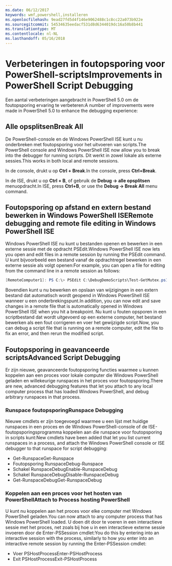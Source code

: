 ```yaml
---
ms.date: 06/12/2017
keywords: wmf,powershell,installeren
ms.openlocfilehash: 9ead27fd5d4f146e9062488c1c8cc22a073b922e
ms.sourcegitcommit: 54534635eedacf531d8d6344019dc16a50b8b441
ms.translationtype: MT
ms.contentlocale: nl-NL
ms.lasthandoff: 05/16/2018
---
```

# <a name="improvements-in-powershell-script-debugging"></a><span data-ttu-id="378a1-102">Verbeteringen in foutopsporing voor PowerShell-scripts</span><span class="sxs-lookup"><span data-stu-id="378a1-102">Improvements in PowerShell Script Debugging</span></span>

<span data-ttu-id="378a1-103">Een aantal verbeteringen aangebracht in PowerShell 5.0 om de foutopsporing ervaring te verbeteren:</span><span class="sxs-lookup"><span data-stu-id="378a1-103">A number of improvements were made in PowerShell 5.0 to enhance the debugging experience:</span></span>

## <a name="break-all"></a><span data-ttu-id="378a1-104">Alle opsplitsen</span><span class="sxs-lookup"><span data-stu-id="378a1-104">Break All</span></span>

<span data-ttu-id="378a1-105">De PowerShell-console en de Windows PowerShell ISE kunt u nu onderbreken met foutopsporing voor het uitvoeren van scripts.</span><span class="sxs-lookup"><span data-stu-id="378a1-105">The PowerShell console and Windows PowerShell ISE now allow you to break into the debugger for running scripts.</span></span> <span data-ttu-id="378a1-106">Dit werkt in zowel lokale als externe sessies.</span><span class="sxs-lookup"><span data-stu-id="378a1-106">This works in both local and remote sessions.</span></span>

<span data-ttu-id="378a1-107">In de console, drukt u op **Ctrl + Break**.</span><span class="sxs-lookup"><span data-stu-id="378a1-107">In the console, press **Ctrl+Break**.</span></span>

<span data-ttu-id="378a1-108">In de ISE, drukt u op **Ctrl + B**, of gebruik de **Debug -> alle opsplitsen** menuopdracht.</span><span class="sxs-lookup"><span data-stu-id="378a1-108">In ISE, press **Ctrl+B**, or use the **Debug -> Break All** menu command.</span></span>

## <a name="remote-debugging-and-remote-file-editing-in-windows-powershell-ise"></a><span data-ttu-id="378a1-109">Foutopsporing op afstand en extern bestand bewerken in Windows PowerShell ISE</span><span class="sxs-lookup"><span data-stu-id="378a1-109">Remote debugging and remote file editing in Windows PowerShell ISE</span></span>

<span data-ttu-id="378a1-110">Windows PowerShell ISE nu kunt u bestanden openen en bewerken in een externe sessie met de opdracht PSEdit.</span><span class="sxs-lookup"><span data-stu-id="378a1-110">Windows PowerShell ISE now lets you open and edit files in a remote session by running the PSEdit command.</span></span>
<span data-ttu-id="378a1-111">U kunt bijvoorbeeld een bestand vanaf de opdrachtregel bewerken in een externe sessie als volgt openen:</span><span class="sxs-lookup"><span data-stu-id="378a1-111">For example, you can open a file for editing from the command line in a remote session as follows:</span></span>

```powershell
[RemoteComputer1]: PS C:\> PSEdit C:\DebugDemoScripts\Test-GetMutex.ps1
```

<span data-ttu-id="378a1-112">Bovendien kunt u nu bewerken en opslaan van wijzigingen in een extern bestand dat automatisch wordt geopend in Windows PowerShell ISE wanneer u een onderbrekingspunt.</span><span class="sxs-lookup"><span data-stu-id="378a1-112">In addition, you can now edit and save changes in a remote file that is automatically opened in Windows PowerShell ISE when you hit a breakpoint.</span></span>
<span data-ttu-id="378a1-113">Nu kunt u fouten opsporen in een scriptbestand dat wordt uitgevoerd op een externe computer, het bestand bewerken als een fout corrigeren en voer het gewijzigde script.</span><span class="sxs-lookup"><span data-stu-id="378a1-113">Now, you can debug a script file that is running on a remote computer, edit the file to fix an error, and then rerun the modified script.</span></span>

## <a name="advanced-script-debugging"></a><span data-ttu-id="378a1-114">Foutopsporing in geavanceerde scripts</span><span class="sxs-lookup"><span data-stu-id="378a1-114">Advanced Script Debugging</span></span>

<span data-ttu-id="378a1-115">Er zijn nieuwe, geavanceerde foutopsporing functies waarmee u kunnen koppelen aan een proces voor lokale computer die Windows PowerShell geladen en willekeurige runspaces in het proces voor foutopsporing.</span><span class="sxs-lookup"><span data-stu-id="378a1-115">There are new, advanced debugging features that let you attach to any local computer process that has loaded Windows PowerShell, and debug arbitrary runspaces in that process.</span></span>

### <a name="runspace-debugging"></a><span data-ttu-id="378a1-116">Runspace foutopsporing</span><span class="sxs-lookup"><span data-stu-id="378a1-116">Runspace Debugging</span></span>

<span data-ttu-id="378a1-117">Nieuwe cmdlets er zijn toegevoegd waarmee u een lijst met huidige runspaces in een proces en de Windows PowerShell-console of de ISE-foutopsporingsprogramma koppelen aan die runspace voor foutopsporing in scripts kunt:</span><span class="sxs-lookup"><span data-stu-id="378a1-117">New cmdlets have been added that let you list current runspaces in a process, and attach the Windows PowerShell console or ISE debugger to that runspace for script debugging:</span></span>

-   <span data-ttu-id="378a1-118">Get-Runspace</span><span class="sxs-lookup"><span data-stu-id="378a1-118">Get-Runspace</span></span>
-   <span data-ttu-id="378a1-119">Foutopsporing Runspace</span><span class="sxs-lookup"><span data-stu-id="378a1-119">Debug-Runspace</span></span>
-   <span data-ttu-id="378a1-120">Schakel RunspaceDebug</span><span class="sxs-lookup"><span data-stu-id="378a1-120">Enable-RunspaceDebug</span></span>
-   <span data-ttu-id="378a1-121">Schakel RunspaceDebug</span><span class="sxs-lookup"><span data-stu-id="378a1-121">Disable-RunspaceDebug</span></span>
-   <span data-ttu-id="378a1-122">Get-RunspaceDebug</span><span class="sxs-lookup"><span data-stu-id="378a1-122">Get-RunspaceDebug</span></span>

### <a name="attach-to-process-hosting-powershell"></a><span data-ttu-id="378a1-123">Koppelen aan een proces voor het hosten van PowerShell</span><span class="sxs-lookup"><span data-stu-id="378a1-123">Attach to Process hosting PowerShell</span></span>

<span data-ttu-id="378a1-124">U kunt nu koppelen aan het proces voor elke computer met Windows PowerShell geladen.</span><span class="sxs-lookup"><span data-stu-id="378a1-124">You can now attach to any computer process that has Windows PowerShell loaded.</span></span> <span data-ttu-id="378a1-125">U doen dit door te voeren in een interactieve sessie met het proces, net zoals bij hoe u in een interactieve externe sessie invoeren door de Enter-PSSession cmdlet:</span><span class="sxs-lookup"><span data-stu-id="378a1-125">You do this by entering into an interactive session with the process, similarly to how you enter into an interactive remote session by running the Enter-PSSession cmdlet:</span></span>

-   <span data-ttu-id="378a1-126">Voer PSHostProcess</span><span class="sxs-lookup"><span data-stu-id="378a1-126">Enter-PSHostProcess</span></span>
-   <span data-ttu-id="378a1-127">Exit PSHostProcess</span><span class="sxs-lookup"><span data-stu-id="378a1-127">Exit-PSHostProcess</span></span>
